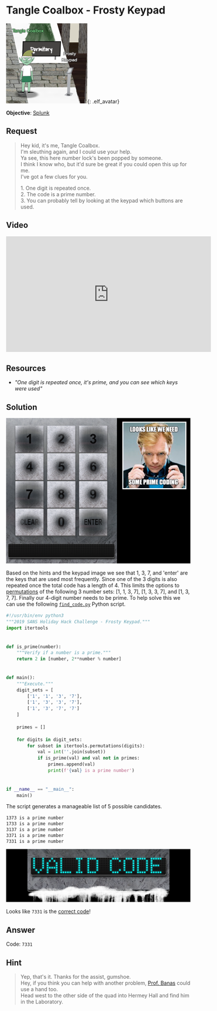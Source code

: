 # Tangle Coalbox - Frosty Keypad
![Tangle Coalbox](../img/hints/h6/h6_tangle_coalbox.png){: .elf_avatar}

**Objective**: [Splunk](../objectives/o6.md)

## Request
> Hey kid, it's me, Tangle Coalbox.  
> I'm sleuthing again, and I could use your help.  
> Ya see, this here number lock's been popped by someone.  
> I think I know who, but it'd sure be great if you could open this up for me.  
> I've got a few clues for you. 
>  
> 1\. One digit is repeated once.  
> 2\. The code is a prime number.  
> 3\. You can probably tell by looking at the keypad which buttons are used.  

## Video
<div class="video-wrapper">
<iframe width="560" height="315" src="https://www.youtube.com/embed/gTlCl6FR_0Q" frameborder="0" allow="accelerometer; autoplay; encrypted-media; gyroscope; picture-in-picture" allowfullscreen></iframe>
</div>

## Resources
- *"One digit is repeated once, it's prime, and you can see which keys were used"*

## Solution
![Keypad](../img/hints/h6/h6_terminal1_yeeaaah.png)

Based on the hints and the keypad image we see that 1, 3, 7, and 'enter' are the keys that are used most frequently. Since one of the 3 digits is also repeated once the total code has a length of 4. This limits the options to [permutations](https://en.wikipedia.org/wiki/Permutation) of the following 3 number sets: [1, 1, 3, 7], [1, 3, 3, 7], and [1, 3, 7, 7]. Finally our 4-digit number needs to be prime. To help solve this we can use the following [`find_code.py`](../scripts.md#find_codepy) Python script.

```python
#!/usr/bin/env python3
"""2019 SANS Holiday Hack Challenge - Frosty Keypad."""
import itertools


def is_prime(number):
    """Verify if a number is a prime."""
    return 2 in [number, 2**number % number]


def main():
    """Execute."""
    digit_sets = [
        ['1', '1', '3', '7'],
        ['1', '3', '3', '7'],
        ['1', '3', '7', '7']
    ]

    primes = []

    for digits in digit_sets:
        for subset in itertools.permutations(digits):
            val = int(''.join(subset))
            if is_prime(val) and val not in primes:
                primes.append(val)
                print(f'{val} is a prime number')


if __name__ == "__main__":
    main()
```

The script generates a manageable list of 5 possible candidates.

```shell
1373 is a prime number
1733 is a prime number
3137 is a prime number
3371 is a prime number
7331 is a prime number
```

![Valid Code](../img/hints/h6/h6_terminal2.png)

Looks like `7331` is the [correct code](https://www.youtube.com/watch?v=7uW47jWLMiY)!

## Answer
Code: `7331`

## Hint
> Yep, that's it. Thanks for the assist, gumshoe.  
> Hey, if you think you can help with another problem, [Prof. Banas](../objectives/o6.md) could use a hand too.  
> Head west to the other side of the quad into Hermey Hall and find him in the Laboratory.  
